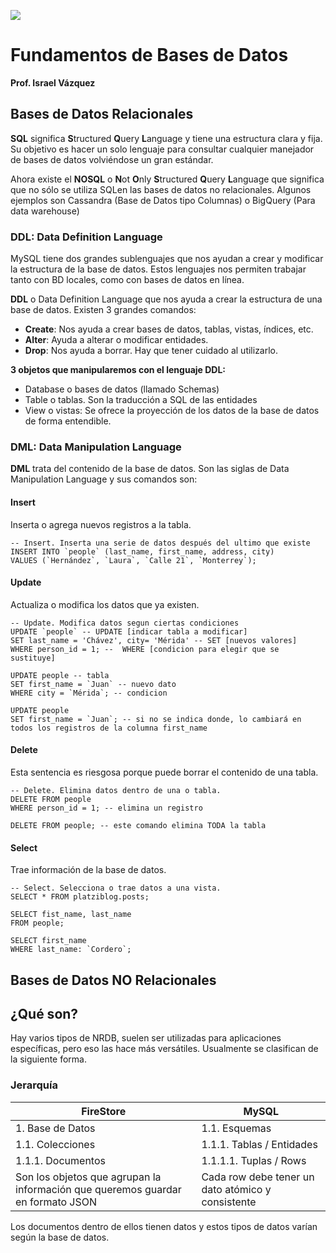 ![](https://joseluisramoncolmenares.files.wordpress.com/2020/06/joseluisramon-diploma-bd.png)

# Fundamentos de Bases de Datos

**Prof. Israel Vázquez**

## Bases de Datos Relacionales

**SQL** significa **S**tructured **Q**uery **L**anguage y tiene una estructura clara y fija. Su objetivo es hacer un solo lenguaje para consultar cualquier manejador de bases de datos volviéndose un gran estándar.

Ahora existe el **NOSQL** o **N**ot **O**nly **S**tructured **Q**uery **L**anguage que significa que no sólo se utiliza SQLen las bases de datos no relacionales. Algunos ejemplos son Cassandra (Base de Datos tipo Columnas) o BigQuery (Para data warehouse)

### DDL: Data Definition Language

MySQL tiene dos grandes sublenguajes que nos ayudan a crear y modificar la estructura de la base de datos. Estos lenguajes nos permiten trabajar tanto con BD locales, como con bases de datos en línea.

**DDL** o Data Definition Language que nos ayuda a crear la estructura de una base de datos. Existen 3 grandes comandos:

- **Create**: Nos ayuda a crear bases de datos, tablas, vistas, índices, etc.
- **Alter**: Ayuda a alterar o modificar entidades.
- **Drop**: Nos ayuda a borrar. Hay que tener cuidado al utilizarlo.

**3 objetos que manipularemos con el lenguaje DDL:**

- Database o bases de datos (llamado Schemas)
- Table o tablas. Son la traducción a SQL de las entidades
- View o vistas: Se ofrece la proyección de los datos de la base de datos de forma entendible.

### DML: Data Manipulation Language

**DML** trata del contenido de la base de datos. Son las siglas de Data Manipulation Language y sus comandos son:

#### **Insert**

Inserta o agrega nuevos registros a la tabla.

```mysql
-- Insert. Inserta una serie de datos después del ultimo que existe
INSERT INTO `people` (last_name, first_name, address, city)
VALUES (`Hernández`, `Laura`, `Calle 21`, `Monterrey`);
```

#### **Update**

Actualiza o modifica los datos que ya existen.

``` mysql
-- Update. Modifica datos segun ciertas condiciones
UPDATE `people` -- UPDATE [indicar tabla a modificar]
SET last_name = 'Chávez', city= 'Mérida' -- SET [nuevos valores]
WHERE person_id = 1; --  WHERE [condicion para elegir que se sustituye]

UPDATE people -- tabla
SET first_name = `Juan` -- nuevo dato
WHERE city = `Mérida`; -- condicion

UPDATE people
SET first_name = `Juan`; -- si no se indica donde, lo cambiará en todos los registros de la columna first_name
```

#### **Delete**

Esta sentencia es riesgosa porque puede borrar el contenido de una tabla.

```mysql
-- Delete. Elimina datos dentro de una o tabla.
DELETE FROM people 
WHERE person_id = 1; -- elimina un registro
    
DELETE FROM people; -- este comando elimina TODA la tabla

```

#### **Select**

Trae información de la base de datos.

```mysql
-- Select. Selecciona o trae datos a una vista.
SELECT * FROM platziblog.posts;

SELECT fist_name, last_name 
FROM people;

SELECT first_name
WHERE last_name: `Cordero`;
```

## Bases de Datos NO Relacionales

## ¿Qué son?

Hay varios tipos de NRDB, suelen ser utilizadas para aplicaciones específicas, pero eso las hace más versátiles. Usualmente se clasifican de la siguiente forma.

### Jerarquía

| FireStore                                                    | MySQL                                             |
| ------------------------------------------------------------ | ------------------------------------------------- |
| 1. Base de Datos                                             | 1.1. Esquemas                                     |
| 1.1. Colecciones                                             | 1.1.1. Tablas / Entidades                         |
| 1.1.1. Documentos                                            | 1.1.1.1. Tuplas / Rows                            |
| Son los objetos que agrupan la información que queremos guardar en formato JSON | Cada row debe tener un dato atómico y consistente |

Los documentos dentro de ellos tienen datos y estos tipos de datos varían según la base de datos.